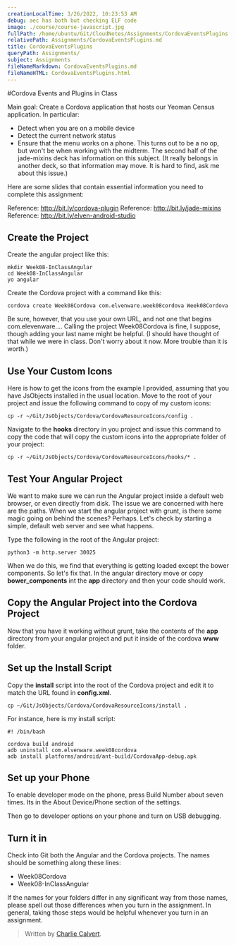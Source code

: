 ```yaml
---
creationLocalTime: 3/26/2022, 10:23:53 AM
debug: aec has both but checking ELF code
image: ./course/course-javascript.jpg
fullPath: /home/ubuntu/Git/CloudNotes/Assignments/CordovaEventsPlugins.md
relativePath: Assignments/CordovaEventsPlugins.md
title: CordovaEventsPlugins
queryPath: Assignments/
subject: Assignments
fileNameMarkdown: CordovaEventsPlugins.md
fileNameHTML: CordovaEventsPlugins.html
---
```



<!-- toc -->
<!-- tocstop -->

#Cordova Events and Plugins in Class

Main goal: Create a Cordova application that hosts our Yeoman Census application. In particular:

- Detect when you are on a mobile device
- Detect the current network status
- Ensure that the menu works on a phone. This turns out to be a no op, but won't be when working with the midterm. The second half of the jade-mixins deck has information on this subject. (It really belongs in another deck, so that information may move. It is hard to find, ask me about this issue.)


Here are some slides that contain essential information you need to complete this assignment:

Reference:  http://bit.ly/cordova-plugin
Reference: http://bit.ly/jade-mixins
Reference: http://bit.ly/elven-android-studio

## Create the Project
 
Create the angular project like this:

	mkdir Week08-InClassAngular
	cd Week08-InClassAngular
	yo angular
	 
Create the Cordova project with a command like this:
	
	cordova create Week08Cordova com.elvenware.week08cordova Week08Cordova

Be sure, however, that you use your own URL, and not one that begins com.elevenware.... Calling the project Week08Cordova is fine, I suppose, though adding your last name might be helpful. (I should have thought of that while we were in class. Don't worry about it now. More trouble than it is worth.)
 
## Use Your Custom Icons

Here is how to get the icons from the example I provided, assuming that you have JsObjects installed in the usual location. Move to the root of your project and issue the following command to copy of my custom icons:

	cp -r ~/Git/JsObjects/Cordova/CordovaResourceIcons/config .

Navigate to the **hooks** directory in you project and issue this command to copy the code that will copy the custom icons into the appropriate folder of your project:

	cp -r ~/Git/JsObjects/Cordova/CordovaResourceIcons/hooks/* .



## Test Your Angular Project

We want to make sure we can run the Angular project inside a default web browser, or even directly from disk. The issue we are concerned with here are the paths. When we start the angular project with grunt, is there some magic going on behind the scenes? Perhaps. Let's check by starting a simple, default web server and see what happens.

Type the following in the root of the Angular project:

	python3 -m http.server 30025

When we do this, we find that everything is getting loaded except the bower components. So let's fix that. In the angular directory move or copy **bower_components** int the **app** directory and then your code should work.

## Copy the Angular Project into the Cordova Project

Now that you have it working without grunt, take the contents of the **app** directory from your angular project and put it inside of the cordova **www** folder.

## Set up the Install Script

Copy the **install** script into the root of the Cordova project and edit it to match the URL found in **config.xml**.
 
	cp ~/Git/JsObjects/Cordova/CordovaResourceIcons/install .

For instance, here is my install script:

```
#! /bin/bash

cordova build android
adb uninstall com.elvenware.week08cordova
adb install platforms/android/ant-build/CordovaApp-debug.apk
```
 
## Set up your Phone
 
To enable developer mode on the phone, press Build Number about seven times. Its in the About Device/Phone section of the settings.
 
Then go to developer options on your phone and turn on USB debugging.

## Turn it in

Check into Git both the Angular and the Cordova projects. The names should be something along these lines:

- Week08Cordova
- Week08-InClassAngular 

If the names for your folders differ in any significant way from those names, please spell out those differences when you turn in the assignment. In general, taking those steps would be helpful whenever you turn in an assignment. 

> Written by [Charlie Calvert](https://www.elvenware.com/charlie/).